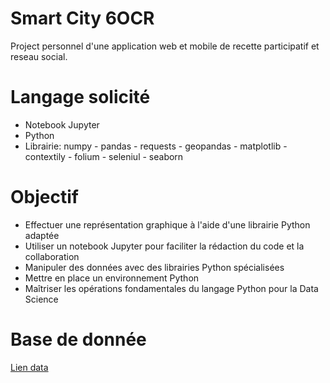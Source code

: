 # Smart City 6OCR

Project personnel d'une application web et mobile de recette participatif et reseau social.

# Langage solicité

- Notebook Jupyter
- Python
- Librairie: numpy - pandas - requests - geopandas - matplotlib - contextily - folium - seleniul - seaborn

# Objectif

- Effectuer une représentation graphique à l'aide d'une librairie Python adaptée 
- Utiliser un notebook Jupyter pour faciliter la rédaction du code et la collaboration 
- Manipuler des données avec des librairies Python spécialisées
- Mettre en place un environnement Python
- Maîtriser les opérations fondamentales du langage Python pour la Data Science

# Base de donnée

[Lien data](https://opendata.paris.fr/explore/dataset/les-arbres/information/?disjunctive.typeemplacement&disjunctive.arrondissement&disjunctive.libellefrancais&disjunctive.genre&disjunctive.espece&disjunctive.varieteoucultivar&disjunctive.stadedeveloppement&disjunctive.remarquable)